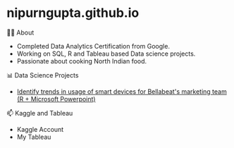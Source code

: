 # nipurngupta.github.io

👩‍🎓 About
* Completed Data Analytics Certification from Google.
* Working on SQL, R and Tableau based Data science projects.
* Passionate about cooking North Indian food.

📊 Data Science Projects
* [Identify trends in usage of smart devices for Bellabeat's marketing team (R + Microsoft Powerpoint)](https://github.com/nipurngupta/nipurngupta.github.io/tree/main/Projects/Project%2001%20-%20Bellabeat)

📫 Kaggle and Tableau
* Kaggle Account
* My Tableau

